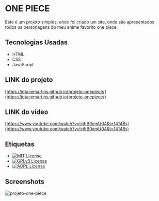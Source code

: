 # ONE PIECE

Este é um projeto simples, onde foi criado um site, onde são apresentados todos os personagens do meu anime favorito one piece.


## Tecnologias Usadas
- HTML
- CSS
- JavaScript

## LINK do projeto
[https://jotacemartins.github.io/projeto-onepiece/](https://jotacemartins.github.io/projeto-onepiece/)

## LINK do vídeo
[https://www.youtube.com/watch?v=IcjhB0emU04&t=14148s](https://www.youtube.com/watch?v=IcjhB0emU04&t=14148s)

## Etiquetas

- [![MIT License](https://img.shields.io/badge/License-MIT-green.svg)](https://choosealicense.com/licenses/mit/)
- [![GPLv3 License](https://img.shields.io/badge/License-GPL%20v3-yellow.svg)](https://opensource.org/licenses/)
- [![AGPL License](https://img.shields.io/badge/license-AGPL-blue.svg)](http://www.gnu.org/licenses/agpl-3.0)

## Screenshots
![projeto-one-piece](https://github.com/Jotacemartins/projeto-onepiece/assets/144477471/095190f0-157a-47af-b80a-02ebc0b65105)
